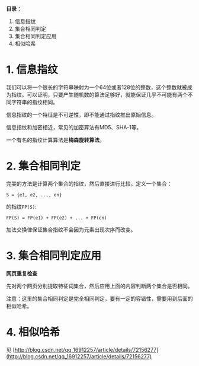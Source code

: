 **目录**：

1. 信息指纹
2. 集合相同判定
3. 集合相同判定应用
4. 相似哈希

# 1. 信息指纹
我们可以将一个很长的字符串映射为一个64位或者128位的整数，这个整数就被成为指纹。可以证明，只要产生随机数的算法足够好，就能保证几乎不可能有两个不同字符串的指纹相同。

信息指纹的一个特征是不可逆性，即不能通过指纹推出原始信息。

信息指纹和加密相近，常见的加密算法有MD5、SHA-1等。

一个有名的指纹计算算法是**梅森旋转算法**。

# 2. 集合相同判定
完美的方法是计算两个集合的指纹，然后直接进行比较。定义一个集合：

	S = {e1, e2, ..., en}
	
的指纹`FP(S)`:

	FP(S) = FP(e1) + FP(e2) + ... + FP(en)

加法交换律保证集合指纹不会因为元素出现次序而改变。

# 3. 集合相同判定应用
**网页重复检查**

先对两个网页分别提取特征词集合，然后应用上面的内容判断两个集合是否相同。

注意：这里的集合相同判定是完全相同判定，要有一定的容错性，需要用到后面的相似哈希。

# 4. 相似哈希
见 [http://blog.csdn.net/qq_16912257/article/details/72156277](http://blog.csdn.net/qq_16912257/article/details/72156277)
	
